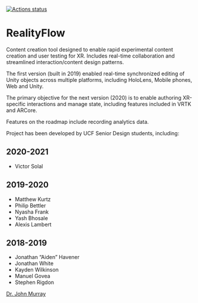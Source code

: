 [![Actions status](https://github.com/lucidbard/realityflow_f19/workflows/Actions%20%F0%9F%98%8E/badge.svg)](https://github.com/lucidbard/realityflow_f19/actions?query=branch%3Amaster+workflow%3A%22Actions+%F0%9F%98%8E%22)

# RealityFlow
Content creation tool designed to enable rapid experimental content creation and user
testing for XR. Includes real-time collaboration and streamlined interaction/content
design patterns.

The first version (built in 2019) enabled real-time synchronized editing of Unity
objects across multiple platforms, including HoloLens, Mobile phones, Web and Unity.

The primary objective for the next version (2020) is to enable authoring XR-specific
interactions and manage state, including features included in VRTK and ARCore.

Features on the roadmap include recording analytics data.

Project has been developed by UCF Senior Design students, including:

## 2020-2021
 - Victor Solal

## 2019-2020
 - Matthew Kurtz
 - Philip Bettler
 - Nyasha Frank
 - Yash Bhosale
 - Alexis Lambert

## 2018-2019
 - Jonathan “Aiden” Havener
 - Jonathan White
 - Kayden Wilkinson
 - Manuel Govea
 - Stephen Rigdon

[Dr. John Murray](http://www.lucidbard.com)

